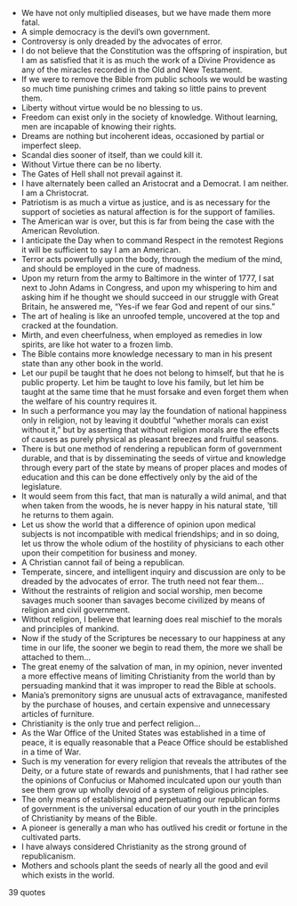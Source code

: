  - We have not only multiplied diseases, but we have made them more fatal.
 - A simple democracy is the devil’s own government.
 - Controversy is only dreaded by the advocates of error.
 - I do not believe that the Constitution was the offspring of inspiration, but I am as satisfied that it is as much the work of a Divine Providence as any of the miracles recorded in the Old and New Testament.
 - If we were to remove the Bible from public schools we would be wasting so much time punishing crimes and taking so little pains to prevent them.
 - Liberty without virtue would be no blessing to us.
 - Freedom can exist only in the society of knowledge. Without learning, men are incapable of knowing their rights.
 - Dreams are nothing but incoherent ideas, occasioned by partial or imperfect sleep.
 - Scandal dies sooner of itself, than we could kill it.
 - Without Virtue there can be no liberty.
 - The Gates of Hell shall not prevail against it.
 - I have alternately been called an Aristocrat and a Democrat. I am neither. I am a Christocrat.
 - Patriotism is as much a virtue as justice, and is as necessary for the support of societies as natural affection is for the support of families.
 - The American war is over, but this is far from being the case with the American Revolution.
 - I anticipate the Day when to command Respect in the remotest Regions it will be sufficient to say I am an American.
 - Terror acts powerfully upon the body, through the medium of the mind, and should be employed in the cure of madness.
 - Upon my return from the army to Baltimore in the winter of 1777, I sat next to John Adams in Congress, and upon my whispering to him and asking him if he thought we should succeed in our struggle with Great Britain, he answered me, “Yes-if we fear God and repent of our sins.”
 - The art of healing is like an unroofed temple, uncovered at the top and cracked at the foundation.
 - Mirth, and even cheerfulness, when employed as remedies in low spirits, are like hot water to a frozen limb.
 - The Bible contains more knowledge necessary to man in his present state than any other book in the world.
 - Let our pupil be taught that he does not belong to himself, but that he is public property. Let him be taught to love his family, but let him be taught at the same time that he must forsake and even forget them when the welfare of his country requires it.
 - In such a performance you may lay the foundation of national happiness only in religion, not by leaving it doubtful “whether morals can exist without it,” but by asserting that without religion morals are the effects of causes as purely physical as pleasant breezes and fruitful seasons.
 - There is but one method of rendering a republican form of government durable, and that is by disseminating the seeds of virtue and knowledge through every part of the state by means of proper places and modes of education and this can be done effectively only by the aid of the legislature.
 - It would seem from this fact, that man is naturally a wild animal, and that when taken from the woods, he is never happy in his natural state, ’till he returns to them again.
 - Let us show the world that a difference of opinion upon medical subjects is not incompatible with medical friendships; and in so doing, let us throw the whole odium of the hostility of physicians to each other upon their competition for business and money.
 - A Christian cannot fail of being a republican.
 - Temperate, sincere, and intelligent inquiry and discussion are only to be dreaded by the advocates of error. The truth need not fear them...
 - Without the restraints of religion and social worship, men become savages much sooner than savages become civilized by means of religion and civil government.
 - Without religion, I believe that learning does real mischief to the morals and principles of mankind.
 - Now if the study of the Scriptures be necessary to our happiness at any time in our life, the sooner we begin to read them, the more we shall be attached to them...
 - The great enemy of the salvation of man, in my opinion, never invented a more effective means of limiting Christianity from the world than by persuading mankind that it was improper to read the Bible at schools.
 - Mania’s premonitory signs are unusual acts of extravagance, manifested by the purchase of houses, and certain expensive and unnecessary articles of furniture.
 - Christianity is the only true and perfect religion...
 - As the War Office of the United States was established in a time of peace, it is equally reasonable that a Peace Office should be established in a time of War.
 - Such is my veneration for every religion that reveals the attributes of the Deity, or a future state of rewards and punishments, that I had rather see the opinions of Confucius or Mahomed inculcated upon our youth than see them grow up wholly devoid of a system of religious principles.
 - The only means of establishing and perpetuating our republican forms of government is the universal education of our youth in the principles of Christianity by means of the Bible.
 - A pioneer is generally a man who has outlived his credit or fortune in the cultivated parts.
 - I have always considered Christianity as the strong ground of republicanism.
 - Mothers and schools plant the seeds of nearly all the good and evil which exists in the world.

39 quotes
